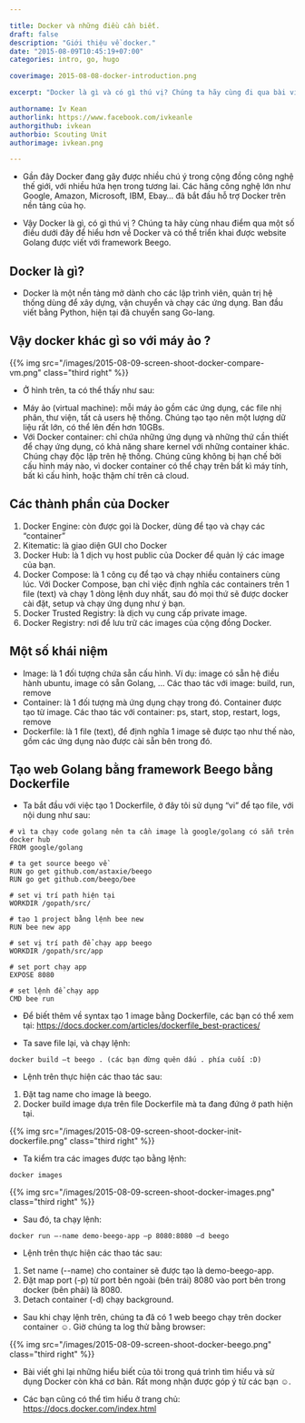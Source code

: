 ```yaml
---

title: Docker và những điều cần biết.
draft: false
description: "Giới thiệu về docker."
date: "2015-08-09T10:45:19+07:00"
categories: intro, go, hugo

coverimage: 2015-08-08-docker-introduction.png

excerpt: "Docker là gì và có gì thú vị? Chúng ta hãy cùng đi qua bài viết này để hiểu thêm về docker."

authorname: Iv Kean
authorlink: https://www.facebook.com/ivkeanle
authorgithub: ivkean
authorbio: Scouting Unit
authorimage: ivkean.png

---
```


- Gần đây Docker đang gây được nhiều chú ý trong cộng đồng công nghệ thế giới, với nhiều hứa hẹn trong tương lai. Các hãng công nghệ lớn như Google, Amazon, Microsoft, IBM, Ebay… đã bắt đầu hỗ trợ Docker trên nền tảng của họ.

- Vậy Docker là gì, có gì thú vị ?  Chúng ta hãy cùng nhau điểm qua một số điều dưới đây để hiểu hơn về Docker và có thể triển khai được website Golang được viết với framework Beego.

## Docker là gì?
- Docker là một nền tảng mở dành cho các lập trình viên, quản trị hệ thống dùng để xây dựng, vận chuyển và chạy các ứng dụng. Ban đầu viết bằng Python, hiện tại đã chuyển sang Go-lang.

## Vậy docker khác gì so với máy ảo ?

{{% img src="/images/2015-08-09-screen-shoot-docker-compare-vm.png" class="third right" %}}  

- Ở hình trên, ta có thể thấy như sau:
 + Máy ảo (virtual machine): mỗi máy ảo gồm các ứng dụng, các file nhị phân, thư viện, tất cả users hệ thống. Chúng tạo tạo nên một lượng dữ liệu rất lớn, có thể lên đến hơn 10GBs.
 + Với Docker container: chỉ chứa những ứng dụng và những thứ cần thiết để chạy ứng dụng, có khả năng share kernel với những container khác. Chúng chạy độc lập trên hệ thống. Chúng cũng không bị hạn chế bởi cấu hình máy nào, vì docker container có thể chạy trên bất kì máy tính, bất kì cấu hình, hoặc thậm chí trên cả cloud.


## Các thành phần của Docker
1. Docker Engine: còn được gọi là Docker, dùng để tạo và chạy các “container” 
2. Kitematic: là giao diện GUI cho Docker
3. Docker Hub: là 1 dịch vụ host public của Docker để quản lý các image của bạn. 
4. Docker Compose: là 1 công cụ để tạo và chạy nhiều containers cùng lúc. Với Docker Compose, bạn chỉ việc định nghĩa các containers trên 1 file (text) và chạy 1 dòng lệnh duy nhất, sau đó mọi thứ sẽ được docker cài đặt, setup và chạy ứng dụng như ý bạn.
5. Docker Trusted Registry: là dịch vụ cung cấp private image.
6. Docker Registry: nơi để lưu trữ các images của cộng đồng Docker.

## Một số khái niệm
* Image: là 1 đối tượng chứa sẵn cấu hình. Ví dụ: image có sẵn hệ điều hành ubuntu, image có sẵn Golang, … Các thao tác với image: build, run, remove
* Container: là 1 đối tượng mà ứng dụng chạy trong đó. Container được tạo từ image. Các thao tác với container: ps, start, stop, restart, logs, remove
* Dockerfile: là 1 file (text), để định nghĩa 1 image sẽ được tạo như thế nào, gồm các ứng dụng nào được cài sẵn bên trong đó.

## Tạo web Golang bằng framework Beego bằng Dockerfile

- Ta bắt đầu với việc tạo 1 Dockerfile, ở đây tôi sử dụng “vi” để tạo file, với nội dung như sau:

```
# vì ta chạy code golang nên ta cần image là google/golang có sẵn trên docker hub
FROM google/golang

# ta get source beego về
RUN go get github.com/astaxie/beego 
RUN go get github.com/beego/bee

# set vị trí path hiện tại
WORKDIR /gopath/src/

# tạo 1 project bằng lệnh bee new
RUN bee new app

# set vị trí path để chạy app beego
WORKDIR /gopath/src/app

# set port chạy app
EXPOSE 8080

# set lệnh để chạy app
CMD bee run
```

- Để biết thêm về syntax tạo 1 image bằng Dockerfile, các bạn có thể xem tại: https://docs.docker.com/articles/dockerfile_best-practices/

- Ta save file lại, và chạy lệnh:
```
docker build –t beego . (các bạn đừng quên dấu . phía cuối :D)
```

- Lệnh trên thực hiện các thao tác sau:
 1. Đặt tag name cho image là beego.
 2. Docker build image dựa trên file Dockerfile mà ta đang đứng ở path hiện tại.

{{% img src="/images/2015-08-09-screen-shoot-docker-init-dockerfile.png" class="third right" %}} 

- Ta kiểm tra các images được tạo bằng lệnh:
```
docker images
```

{{% img src="/images/2015-08-09-screen-shoot-docker-images.png" class="third right" %}} 

- Sau đó, ta chạy lệnh:
```
docker run –-name demo-beego-app –p 8080:8080 –d beego
```

- Lệnh trên thực hiện các thao tác sau:
 1. Set name (--name) cho container sẽ được tạo là demo-beego-app.
 2. Đặt map port (-p) từ port bên ngoài (bên trái) 8080 vào port bên trong docker (bên phải) là 8080.
 3. Detach container (-d) chạy background.

- Sau khi chạy lệnh trên, chúng ta đã có 1 web beego chạy trên docker container ☺. Giờ chúng ta log thử bằng browser:

{{% img src="/images/2015-08-09-screen-shoot-docker-beego.png" class="third right" %}}

- Bài viết ghi lại những hiểu biết của tôi trong quá trình tìm hiểu và sử dụng Docker còn khá cơ bản. Rất mong nhận được góp ý từ các bạn ☺.

- Các bạn cũng có thể tìm hiểu ở trang chủ: https://docs.docker.com/index.html
